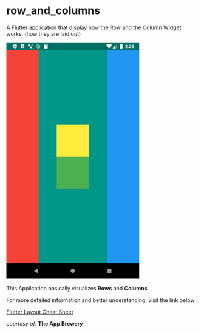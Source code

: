 # row_and_columns

A Flutter application that display how the Row and the Column Widget works. (how they are laid out)


<img src="images_of_projects\rows-and-columns.png" width="350">

This Application basically visualizes **Rows** and **Columns**

For more detailed information and better understanding, visit the link below


[Flutter Layout Cheat Sheet](https://medium.com/flutter-community/flutter-layout-cheat-sheet-5363348d037e "Flutter Layout")


_courtesy of:_ **The App Brewery**